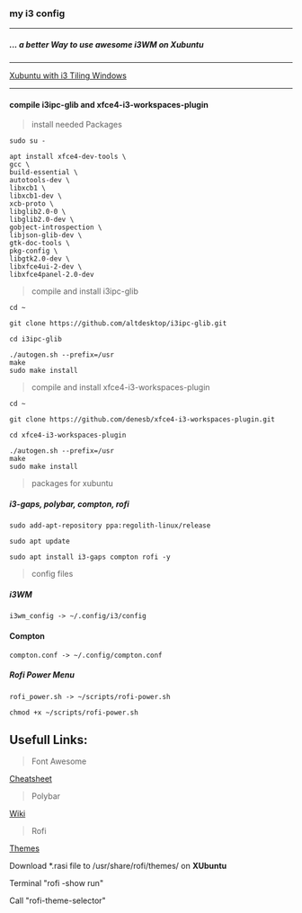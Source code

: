 ### my i3 config
---

##### ... a better Way to use awesome i3WM on Xubuntu
---
[Xubuntu with i3 Tiling Windows](https://feeblenerd.blogspot.com/2015/11/pretty-i3-with-xfce.html)

---

#### compile i3ipc-glib and xfce4-i3-workspaces-plugin

> install needed Packages
```
sudo su -

apt install xfce4-dev-tools \
gcc \
build-essential \
autotools-dev \
libxcb1 \
libxcb1-dev \
xcb-proto \
libglib2.0-0 \
libglib2.0-dev \
gobject-introspection \
libjson-glib-dev \
gtk-doc-tools \
pkg-config \
libgtk2.0-dev \
libxfce4ui-2-dev \
libxfce4panel-2.0-dev
```
> compile and install i3ipc-glib

```
cd ~

git clone https://github.com/altdesktop/i3ipc-glib.git

cd i3ipc-glib

./autogen.sh --prefix=/usr
make
sudo make install
```

> compile and install xfce4-i3-workspaces-plugin

```
cd ~

git clone https://github.com/denesb/xfce4-i3-workspaces-plugin.git

cd xfce4-i3-workspaces-plugin

./autogen.sh --prefix=/usr
make
sudo make install
```

> packages for xubuntu

##### i3-gaps, polybar, compton, rofi

``` apt
sudo add-apt-repository ppa:regolith-linux/release
```

```apt
sudo apt update
```

```apt
sudo apt install i3-gaps compton rofi -y
```


> config files

##### i3WM
```
i3wm_config -> ~/.config/i3/config
```

#### Compton
```
compton.conf -> ~/.config/compton.conf
```

##### Rofi Power Menu
```
rofi_power.sh -> ~/scripts/rofi-power.sh
```

```
chmod +x ~/scripts/rofi-power.sh
```

Usefull Links:
---
> Font Awesome

[Cheatsheet](https://fontawesome.com/cheatsheet)

> Polybar

[Wiki](https://github.com/polybar/polybar/wiki)

> Rofi

[Themes](https://github.com/davatorium/rofi-themes)

Download *.rasi file to /usr/share/rofi/themes/ on **XUbuntu**

Terminal "rofi -show run"

Call "rofi-theme-selector"
